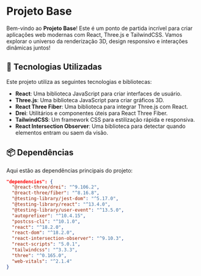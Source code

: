 # Projeto Base

Bem-vindo ao **Projeto Base**! Este é um ponto de partida incrível para criar aplicações web modernas com React, Three.js e TailwindCSS. Vamos explorar o universo da renderização 3D, design responsivo e interações dinâmicas juntos!

## 🚀 Tecnologias Utilizadas

Este projeto utiliza as seguintes tecnologias e bibliotecas:

- **React**: Uma biblioteca JavaScript para criar interfaces de usuário.
- **Three.js**: Uma biblioteca JavaScript para criar gráficos 3D.
- **React Three Fiber**: Uma biblioteca para integrar Three.js com React.
- **Drei**: Utilitários e componentes úteis para React Three Fiber.
- **TailwindCSS**: Um framework CSS para estilização rápida e responsiva.
- **React Intersection Observer**: Uma biblioteca para detectar quando elementos entram ou saem da visão.

## 📦 Dependências

Aqui estão as dependências principais do projeto:

```json
"dependencies": {
  "@react-three/drei": "^9.106.2",
  "@react-three/fiber": "^8.16.8",
  "@testing-library/jest-dom": "^5.17.0",
  "@testing-library/react": "^13.4.0",
  "@testing-library/user-event": "^13.5.0",
  "autoprefixer": "^10.4.15",
  "postcss-cli": "^10.1.0",
  "react": "^18.2.0",
  "react-dom": "^18.2.0",
  "react-intersection-observer": "^9.10.3",
  "react-scripts": "5.0.1",
  "tailwindcss": "^3.3.3",
  "three": "^0.165.0",
  "web-vitals": "^2.1.4"
}
